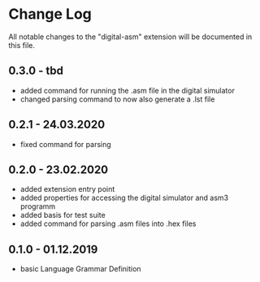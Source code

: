 # Change Log

All notable changes to the "digital-asm" extension will be documented in this file.

## 0.3.0 - tbd

* added command for running the .asm file in the digital simulator
* changed parsing command to now also generate a .lst file 

## 0.2.1 - 24.03.2020

* fixed command for parsing

## 0.2.0 - 23.02.2020

* added extension entry point 
* added properties for accessing the digital simulator and asm3 programm
* added basis for test suite
* added command for parsing .asm files into .hex files

## 0.1.0 - 01.12.2019

* basic Language Grammar Definition